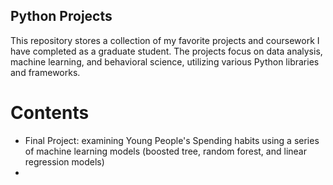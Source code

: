 ## Python Projects

This repository stores a collection of my favorite projects and coursework I have completed as a graduate student. 
The projects focus on data analysis, machine learning, and behavioral science, utilizing various Python libraries and frameworks.

# Contents
- Final Project: examining Young People's Spending habits using a series of machine learning models (boosted tree, random forest, and linear regression models)
- 
